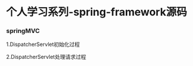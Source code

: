 <h1>个人学习系列-spring-framework源码</h1>

<h3>springMVC</h3>
<p>1.DispatcherServlet初始化过程</p>
<p>2.DispatcherServlet处理请求过程</p>
 
